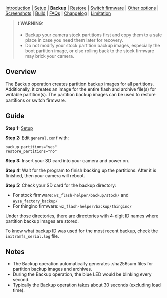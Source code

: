 [Introduction](README.md) | [Setup](README_setup.md) | **Backup** | [Restore](README_restore.md) | [Switch firmware](README_switch_firmware.md) | [Other options](README_other_options.md) | [Screenshots](README_screenshots.md) | [Build](README_build.md) | [FAQs](README_FAQs.md) | [Changelog](Changelog.md) | [Limitation](Limitation.md)

> **❗ WARNING:**
> - Backup your camera stock partitions first and copy them to a safe place in case you need them later for recovery.
> - Do not modify your stock partition backup images, especially the boot partition image, or else rolling back to the stock firmware may brick your camera.

## Overview

The Backup operation creates partition backup images for all partitions. Additionally, it creates an image for the entire flash and archive file(s) for writable partition(s). The partition backup images can be used to restore partitions or switch firmware.

## Guide

**Step 1:** [Setup](README_setup.md)

**Step 2:** Edit `general.conf` with:
```
backup_partitions="yes"
restore_partitions="no"
```

**Step 3:** Insert your SD card into your camera and power on.

**Step 4:** Wait for the program to finish backing up the partitions. After it is finished, then your camera will reboot.

**Step 5:** Check your SD card for the backup directory:

- For stock firmware: `wz_flash-helper/backup/stock/` and `Wyze_factory_backup/`
- For thingino firmware: `wz_flash-helper/backup/thingino/`

Under those directories, there are directories with 4-digit ID names where partition backup images are stored.

To know what backup ID was used for the most recent backup, check the `initramfs_serial.log` file.

## Notes

- The Backup operation automatically generates .sha256sum files for partition backup images and archives.
- During the Backup operation, the blue LED would be blinking every second.
- Typically the Backup operation takes about 30 seconds (excluding load time).
